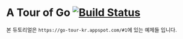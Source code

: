 # A Tour of Go [![Build Status](https://travis-ci.com/elastic7327/Golang_Practice.svg?token=ZUJgaBFtBzujjXcFz2Z3&branch=master)](https://travis-ci.com/elastic7327/Golang_Practice)

본 듀토리얼은 `https://go-tour-kr.appspot.com/#1`에 있는 예제들 입니다. 
